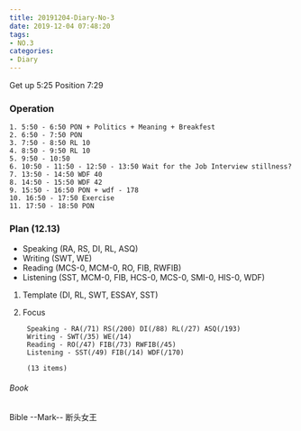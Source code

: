 ```yaml
---
title: 20191204-Diary-No-3
date: 2019-12-04 07:48:20
tags:
- NO.3
categories:
- Diary
---
```

Get up 5:25 Position 7:29

### Operation
	1. 5:50 - 6:50 PON + Politics + Meaning + Breakfest
	2. 6:50 - 7:50 PON
	3. 7:50 - 8:50 RL 10
	4. 8:50 - 9:50 RL 10
	5. 9:50 - 10:50 
	6. 10:50 - 11:50 - 12:50 - 13:50 Wait for the Job Interview stillness?
	7. 13:50 - 14:50 WDF 40
	8. 14:50 - 15:50 WDF 42
	9. 15:50 - 16:50 PON + wdf - 178
	10. 16:50 - 17:50 Exercise
	11. 17:50 - 18:50 PON	

### Plan (12.13)
* Speaking (RA, RS, DI, RL, ASQ)
* Writing (SWT, WE)
* Reading (MCS-0, MCM-0, RO, FIB, RWFIB)
* Listening (SST, MCM-0, FIB, HCS-0, MCS-0, SMI-0, HIS-0, WDF)
1. Template (DI, RL, SWT, ESSAY, SST)
2. Focus

		Speaking - RA(/71) RS(/200) DI(/88) RL(/27) ASQ(/193)
		Writing - SWT(/35) WE(/14)
		Reading - RO(/47) FIB(/73) RWFIB(/45) 
		Listening - SST(/49) FIB(/14) WDF(/170) 

		(13 items)


###### Book
Bible --Mark--
断头女王
